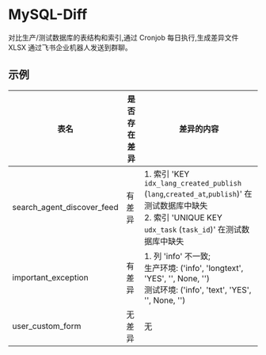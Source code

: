 # MySQL-Diff

对比生产/测试数据库的表结构和索引,通过 Cronjob 每日执行,生成差异文件 XLSX 通过飞书企业机器人发送到群聊。

## 示例

| 表名                       | 是否存在差异 | 差异的内容                                                                                                                                                                                                                                                                      |
|----------------------------|--------------|---------------------------------------------------------------------------------------------------------------------------------------------------------------------------------------------------------------------------------------------------------------------------------|
| search_agent_discover_feed | 有差异       | 1. 索引 'KEY `idx_lang_created_publish` (`lang`,`created_at`,`publish`)' 在测试数据库中缺失<br>2. 索引 'UNIQUE KEY `udx_task` (`task_id`)' 在测试数据库中缺失                                                                                                                       |
| important_exception        | 有差异       | 1. 列 'info' 不一致;<br>生产环境: ('info', 'longtext', 'YES', '', None, '')<br>测试环境: ('info', 'text', 'YES', '', None, '')                                                                                                                                                    |
| user_custom_form           | 无差异       | 无                                                                                                                                                                                                                                                                              |
